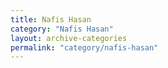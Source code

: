 ```yaml
---
title: Nafis Hasan
category: "Nafis Hasan"
layout: archive-categories
permalink: "category/nafis-hasan"
---
```

